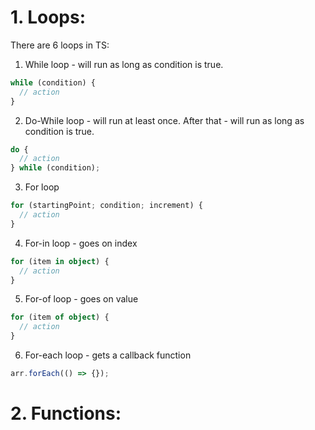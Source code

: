 # 1. Loops:

There are 6 loops in TS:

1. While loop - will run as long as condition is true.

```ts
while (condition) {
  // action
}
```

2. Do-While loop - will run at least once. After that - will run as long as condition is true.

```ts
do {
  // action
} while (condition);
```

3. For loop

```ts
for (startingPoint; condition; increment) {
  // action
}
```

4. For-in loop - goes on index

```ts
for (item in object) {
  // action
}
```

5. For-of loop - goes on value

```ts
for (item of object) {
  // action
}
```

6. For-each loop - gets a callback function

```ts
arr.forEach(() => {});
```

# 2. Functions:

